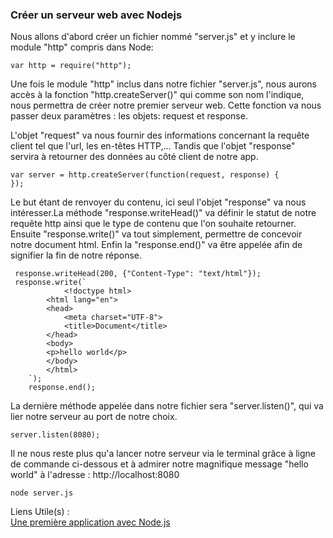### Créer un serveur web avec Nodejs 

Nous allons d'abord créer un fichier nommé "server.js" et y inclure le module "http"
compris dans Node:

```
var http = require("http");
```

Une fois le module "http" inclus dans notre fichier "server.js", nous aurons accès à la fonction
"http.createServer()" qui comme son nom l'indique, nous permettra de créer notre premier serveur web. Cette fonction
va nous passer deux paramètres : les objets: request et response.

L'objet "request" va nous fournir des informations concernant la requête client tel que l'url, les en-têtes HTTP,...
Tandis que l'objet "response" servira à retourner des données au côté client de notre app. 

```
var server = http.createServer(function(request, response) {
});
```

Le but étant de renvoyer du contenu, ici seul l'objet "response" va nous intéresser.La méthode "response.writeHead()" 
va définir le statut de notre requête http ainsi que le type de contenu que l'on souhaite retourner. 
Ensuite "response.write()" va tout simplement, permettre de concevoir notre document html. 
Enfin la "response.end()" va être appelée afin de signifier la fin de notre réponse.

```
 response.writeHead(200, {"Content-Type": "text/html"});
 response.write(`
            <!doctype html>
        <html lang="en">
        <head>
            <meta charset="UTF-8">
            <title>Document</title>
        </head>
        <body>
        <p>hello world</p>
        </body>
        </html>
    `);
    response.end();
```
La dernière méthode appelée dans notre fichier sera "server.listen()", qui va lier notre serveur au port 
de notre choix.

```
server.listen(8080);
```

Il ne nous reste plus qu'a lancer notre serveur via le terminal grâce à ligne de commande ci-dessous 
et à admirer notre magnifique message "hello world" à l'adresse :
http://localhost:8080

```
node server.js
```


Liens Utile(s) :  
[Une première application avec Node.js](https://openclassrooms.com/courses/des-applications-ultra-rapides-avec-node-js/une-premiere-application-avec-node-js)
